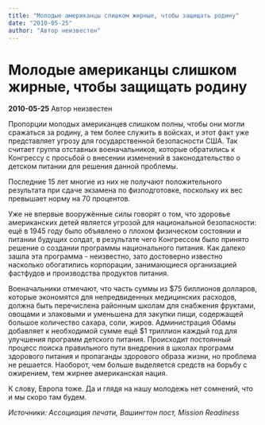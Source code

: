 ```yaml
---
title: "Молодые американцы слишком жирные, чтобы защищать родину"
date: "2010-05-25"
author: "Автор неизвестен"
---
```


# Молодые американцы слишком жирные, чтобы защищать родину

**2010-05-25** Автор неизвестен

Пропорции молодых американцев слишком полны, чтобы они могли сражаться за родину, а тем более служить в войсках, и этот факт уже представляет угрозу для государственной безопасности США. Так считает группа отставных военачальников, которые обратились к Конгрессу с просьбой о внесении изменений в законодательство о детском питании для решения данной проблемы.

Последние 15 лет многие из них не получают положительного результата при сдаче экзамена по физподготовке, поскольку их вес превышает норму на 70 процентов.

Уже не впервые вооружённые силы говорят о том, что здоровье американских детей является угрозой для национальной безопасности: ещё в 1945 году было объявлено о плохом физическом состоянии и питании будущих солдат, в результате чего Конгрессом было принято решение о создании программы национального питания. Как далеко зашла эта программа - неизвестно, зато достоверно известно насколько обогатились корпорации, занимающиеся организацией фастфудов и производства продуктов питания.

Военачальники отмечают, что часть суммы из $75 биллионов долларов, которые экономятся для непредвиденных медицинских расходов, должна быть перечислена районным школам для снабжения фруктами, овощами и злаковыми и уменьшена для закупки пищи, содержащей большое количество сахара, соли, жиров. Администрация Обамы добавляет к необходимой сумме ещё $1 триллион каждый год для улучшения программ детского питания. Происходит постоянный процесс поиска правильного пути внедрения в школах программ здорового питания и пропаганды здорового образа жизни, но проблема не решается. Наоборот, чем больше выделяется средств на борьбу с ожирением, тем жирнее американская нация.

К слову, Европа тоже. Да и глядя на нашу молодежь нет сомнений, что и мы скоро там будем.

*Источники: Ассоциация печати, Вашингтон пост, Mission Readiness*